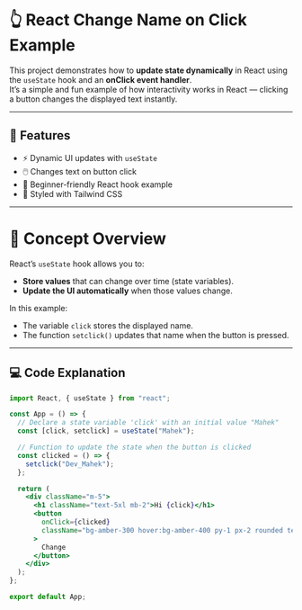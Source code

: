 # 👆 React Change Name on Click Example

This project demonstrates how to **update state dynamically** in React using the `useState` hook and an **onClick event handler**.  
It’s a simple and fun example of how interactivity works in React — clicking a button changes the displayed text instantly.

---

## 🚀 Features

- ⚡ Dynamic UI updates with `useState`
- 🖱️ Changes text on button click
- 🧩 Beginner-friendly React hook example
- 🎨 Styled with Tailwind CSS

---

# 🧠 Concept Overview

React’s `useState` hook allows you to:
- **Store values** that can change over time (state variables).
- **Update the UI automatically** when those values change.

In this example:
- The variable `click` stores the displayed name.
- The function `setclick()` updates that name when the button is pressed.

---

## 💻 Code Explanation

```jsx
import React, { useState } from "react";

const App = () => {
  // Declare a state variable 'click' with an initial value "Mahek"
  const [click, setclick] = useState("Mahek");

  // Function to update the state when the button is clicked
  const clicked = () => {
    setclick("Dev_Mahek");
  };

  return (
    <div className="m-5">
      <h1 className="text-5xl mb-2">Hi {click}</h1>
      <button
        onClick={clicked}
        className="bg-amber-300 hover:bg-amber-400 py-1 px-2 rounded text-black"
      >
        Change
      </button>
    </div>
  );
};

export default App;
```
